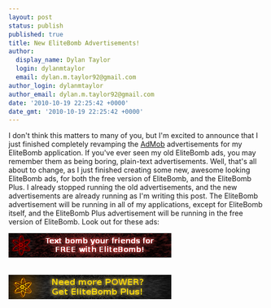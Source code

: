 ```yaml
---
layout: post
status: publish
published: true
title: New EliteBomb Advertisements!
author:
  display_name: Dylan Taylor
  login: dylanmtaylor
  email: dylan.m.taylor92@gmail.com
author_login: dylanmtaylor
author_email: dylan.m.taylor92@gmail.com
date: '2010-10-19 22:25:42 +0000'
date_gmt: '2010-10-19 22:25:42 +0000'
---
```

<p>I don't think this matters to many of you, but I'm excited to announce that I just finished completely revamping the <a class="zem_slink" title="AdMob" rel="homepage" href="http://www.admob.com">AdMob</a> advertisements for my EliteBomb application. If you've ever seen my old EliteBomb ads, you may remember them as being boring, plain-text advertisements. Well, that's all about to change, as I just finished creating some new, awesome looking EliteBomb ads, for both the free version of EliteBomb, and the EliteBomb Plus. I already stopped running the old advertisements, and the new advertisements are already running as I'm writing this post. The EliteBomb advertisement will be running in all of my applications, except for EliteBomb itself, and the EliteBomb Plus advertisement will be running in the free version of EliteBomb. Look out for these ads:</p>
<p><a href="http://market.android.com/details?id=com.dylantaylor.elitebomb"><img class="alignleft size-full wp-image-682" title="EliteBomb Advertisement" src="/images/blog/2010/11/eb-promo.png" alt="" width="320" height="48" /></a></p>
<p><a href="http://market.android.com/details?id=com.dylantaylor.elitebomb_plus"><br />
<img class="size-full wp-image-683 alignnone" title="EliteBomb Plus Advertisement" src="/images/blog/2010/11/plus-ad-extreme-dark.png" alt="" width="320" height="48" /></a></p>
